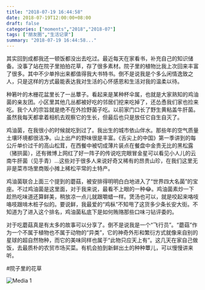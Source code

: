```yaml
---
title: "2018-07-19 16:44:58"
date: 2018-07-19T12:00:00+08:00
draft: false
categories: ["moments","2018","2018-07"]
tags: ["朋友圈","生活记录"]
summary: "2018-07-19 16:44:58..."
---
```


其实回到成都我还一顿饭都没出去吃过。最近每天在家看书，补充自己的知识储备。没事了站在院子里拍拍花草，存了很多素材。院子里的植物比我上次回来丰富了很多。其中不少单拎出来都值得我大书特书。倒不是说我是个多么闲情逸致之人，只是这样的方式最能表达我对生活的心怀感恩和生活对我的温柔以待。

种箬叶的木栅花盆里长了一丛蕈子。看起来是某种杯伞属，也就是大家熟知的鸡油菌的亲友团。小区里其他几丛都被好吃的邻居们挖来吃掉了，还怂恿我们家也捡来吃。我个人的宗旨就是绝不在外捡野菌子吃。以前家门口长了野生黄粘盖牛肝菌。虽然我每天都拿着相机去观察它的生长，但最后也只是放任它自生自灭了。

鸡油菌，在我很小的时候就吃到过了。我出生的城市依山伴水。那些年的空气质量土壤环境都很洁净。山上出产的野味很是丰富。《舌尖上的中国》第一季讲到的每公斤单价过千的高山松茸，在西餐中被切成薄片装点在餐盘中金贵无比的黑松露（猪拱菌），还有微博上网红了好一阵子的传说吃完眼冒金星可以看见小人儿的云南牛肝菌（见手青）…这些对于很多人来说好奇又稀有的昂贵山珍，在我们这里无非是菜市场里商贩小摊上稀松平常的土特产。

鸡油菌联合上面三个提到的蘑菇，被安排得明明白白地进入了“世界四大名菌”的宝座。不过鸡油菌是这里面，对于我来说，最看不上眼的一种😂。鸡油菌素炒一下趁热吃味道还算鲜美，稍放凉一点儿就跟嚼蜡一样。煲汤也可以，就是咬起来咯吱咯吱跟啃木桩子似的。要说鲜，我最爱的“鸡枞”不知甩了这货多少条长安大街。不知道为了进入这个排名，鸡油菌私底下是如何贿赂那些口味刁钻评委的。

对于吃蘑菇真是有太多的故事可以分享了。倒不是说我是一个“飞行员”。“蘑菇”作为一个不属于植物也不属于动物的“异类”，它的神奇外形和繁衍方式就像来自别的星球的超自然物种，而它的美味同样也属于“此物只应天上有”。这几天在家自己做饭，去最质朴的农贸市场买菜。有机会拍到新鲜出土的种种蕈儿，可以慢慢讲来听。

#院子里的花草

![Media 1](/Moments/photos/2018-07-19/201807191644580.jpg)

